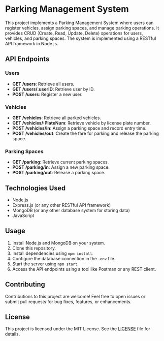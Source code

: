 # Parking Management System

This project implements a Parking Management System where users can register vehicles, assign parking spaces, and manage parking operations. It provides CRUD (Create, Read, Update, Delete) operations for users, vehicles, and parking spaces. The system is implemented using a RESTful API framework in Node.js.

## API Endpoints

### Users

- **GET /users**: Retrieve all users.
- **GET /users/:userID**: Retrieve user by ID.
- **POST /users**: Register a new user.

### Vehicles

- **GET /vehicles**: Retrieve all parked vehicles.
- **GET /vehicles/:PlateNum**: Retrieve vehicle by license plate number.
- **POST /vehicles/in**: Assign a parking space and record entry time.
- **POST /vehicles/out**: Create the fare for parking and release the parking space.

### Parking Spaces

- **GET /parking**: Retrieve current parking spaces.
- **POST /parking/in**: Assign a new parking space.
- **POST /parking/out**: Release a parking space.

## Technologies Used

- Node.js
- Express.js (or any other RESTful API framework)
- MongoDB (or any other database system for storing data)
- JavaScript

## Usage

1. Install Node.js and MongoDB on your system.
2. Clone this repository.
3. Install dependencies using `npm install`.
4. Configure the database connection in the `.env` file.
5. Start the server using `npm start`.
6. Access the API endpoints using a tool like Postman or any REST client.

## Contributing

Contributions to this project are welcome! Feel free to open issues or submit pull requests for bug fixes, features, or enhancements.

## License

This project is licensed under the MIT License. See the [LICENSE](LICENSE) file for details.
